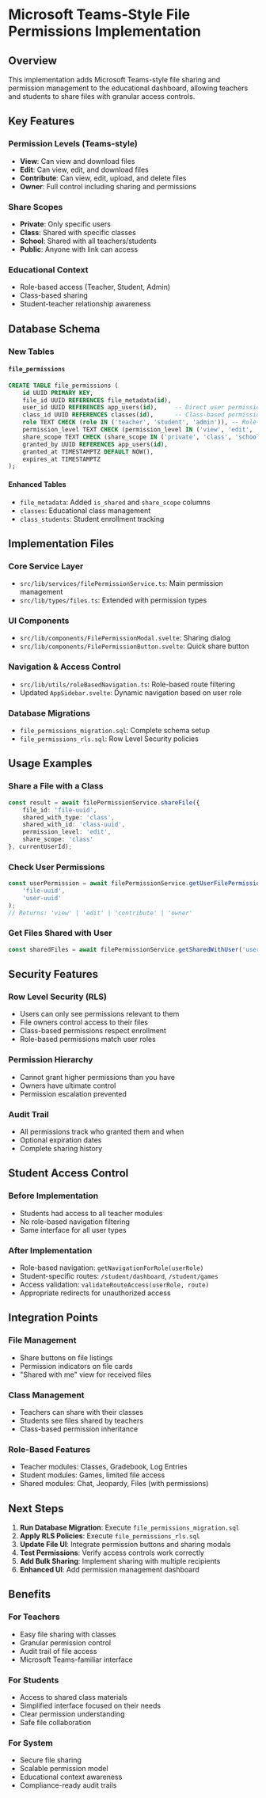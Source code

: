 # Microsoft Teams-Style File Permissions Implementation

## Overview

This implementation adds Microsoft Teams-style file sharing and permission management to the educational dashboard, allowing teachers and students to share files with granular access controls.

## Key Features

### Permission Levels (Teams-style)
- **View**: Can view and download files
- **Edit**: Can view, edit, and download files
- **Contribute**: Can view, edit, upload, and delete files
- **Owner**: Full control including sharing and permissions

### Share Scopes
- **Private**: Only specific users
- **Class**: Shared with specific classes
- **School**: Shared with all teachers/students
- **Public**: Anyone with link can access

### Educational Context
- Role-based access (Teacher, Student, Admin)
- Class-based sharing
- Student-teacher relationship awareness

## Database Schema

### New Tables

#### `file_permissions`
```sql
CREATE TABLE file_permissions (
    id UUID PRIMARY KEY,
    file_id UUID REFERENCES file_metadata(id),
    user_id UUID REFERENCES app_users(id),     -- Direct user permission
    class_id UUID REFERENCES classes(id),      -- Class-based permission  
    role TEXT CHECK (role IN ('teacher', 'student', 'admin')), -- Role-based
    permission_level TEXT CHECK (permission_level IN ('view', 'edit', 'contribute', 'owner')),
    share_scope TEXT CHECK (share_scope IN ('private', 'class', 'school', 'public')),
    granted_by UUID REFERENCES app_users(id),
    granted_at TIMESTAMPTZ DEFAULT NOW(),
    expires_at TIMESTAMPTZ
);
```

#### Enhanced Tables
- `file_metadata`: Added `is_shared` and `share_scope` columns
- `classes`: Educational class management
- `class_students`: Student enrollment tracking

## Implementation Files

### Core Service Layer
- `src/lib/services/filePermissionService.ts`: Main permission management
- `src/lib/types/files.ts`: Extended with permission types

### UI Components  
- `src/lib/components/FilePermissionModal.svelte`: Sharing dialog
- `src/lib/components/FilePermissionButton.svelte`: Quick share button

### Navigation & Access Control
- `src/lib/utils/roleBasedNavigation.ts`: Role-based route filtering
- Updated `AppSidebar.svelte`: Dynamic navigation based on user role

### Database Migrations
- `file_permissions_migration.sql`: Complete schema setup
- `file_permissions_rls.sql`: Row Level Security policies

## Usage Examples

### Share a File with a Class
```typescript
const result = await filePermissionService.shareFile({
    file_id: 'file-uuid',
    shared_with_type: 'class',
    shared_with_id: 'class-uuid',
    permission_level: 'edit',
    share_scope: 'class'
}, currentUserId);
```

### Check User Permissions
```typescript
const userPermission = await filePermissionService.getUserFilePermission(
    'file-uuid', 
    'user-uuid'
);
// Returns: 'view' | 'edit' | 'contribute' | 'owner'
```

### Get Files Shared with User
```typescript
const sharedFiles = await filePermissionService.getSharedWithUser('user-uuid');
```

## Security Features

### Row Level Security (RLS)
- Users can only see permissions relevant to them
- File owners control access to their files
- Class-based permissions respect enrollment
- Role-based permissions match user roles

### Permission Hierarchy
- Cannot grant higher permissions than you have
- Owners have ultimate control
- Permission escalation prevented

### Audit Trail
- All permissions track who granted them and when
- Optional expiration dates
- Complete sharing history

## Student Access Control

### Before Implementation
- Students had access to all teacher modules
- No role-based navigation filtering
- Same interface for all user types

### After Implementation  
- Role-based navigation: `getNavigationForRole(userRole)`
- Student-specific routes: `/student/dashboard`, `/student/games`
- Access validation: `validateRouteAccess(userRole, route)`
- Appropriate redirects for unauthorized access

## Integration Points

### File Management
- Share buttons on file listings
- Permission indicators on file cards
- "Shared with me" view for received files

### Class Management
- Teachers can share with their classes
- Students see files shared by teachers
- Class-based permission inheritance

### Role-Based Features
- Teacher modules: Classes, Gradebook, Log Entries
- Student modules: Games, limited file access
- Shared modules: Chat, Jeopardy, Files (with permissions)

## Next Steps

1. **Run Database Migration**: Execute `file_permissions_migration.sql`
2. **Apply RLS Policies**: Execute `file_permissions_rls.sql`  
3. **Update File UI**: Integrate permission buttons and sharing modals
4. **Test Permissions**: Verify access controls work correctly
5. **Add Bulk Sharing**: Implement sharing with multiple recipients
6. **Enhanced UI**: Add permission management dashboard

## Benefits

### For Teachers
- Easy file sharing with classes
- Granular permission control
- Audit trail of file access
- Microsoft Teams-familiar interface

### For Students  
- Access to shared class materials
- Simplified interface focused on their needs
- Clear permission understanding
- Safe file collaboration

### For System
- Secure file sharing
- Scalable permission model
- Educational context awareness
- Compliance-ready audit trails